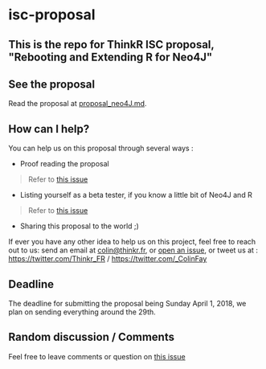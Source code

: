 # isc-proposal

## This is the repo for ThinkR ISC proposal, "Rebooting and Extending R for Neo4J" 

## See the proposal 

Read the proposal at [proposal_neo4J.md](https://github.com/ThinkR-open/isc-proposal/blob/master/proposal_neo4j.md). 

## How can I help?

You can help us on this proposal through several ways : 

+ Proof reading the proposal 

> Refer to [this issue](https://github.com/ThinkR-open/isc-proposal/issues/1)

+ Listing yourself as a beta tester, if you know a little bit of Neo4J and R 

> Refer to [this issue](https://github.com/ThinkR-open/isc-proposal/issues/2)

+ Sharing this proposal to the world ;) 

If ever you have any other idea to help us on this project, feel free to reach out to us: send an email at colin@thinkr.fr, or [open an issue](https://github.com/ThinkR-open/isc-proposal/issues/new), or tweet us at : https://twitter.com/Thinkr_FR / https://twitter.com/_ColinFay 

## Deadline 

The deadline for submitting the proposal being Sunday April 1, 2018, we plan on sending everything around the 29th. 

## Random discussion / Comments 

Feel free to leave comments or question on [this issue](https://github.com/ThinkR-open/isc-proposal/issues/3)
